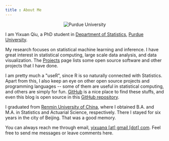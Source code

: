```yaml
---
title : About Me
---
```


<div align="center">
  <img src="https://i.imgur.com/A1OfGXN.jpg" alt="Purdue University" />
</div>

I am Yixuan Qiu, a PhD student in
[Department of Statistics](http://www.stat.purdue.edu/), [Purdue University](https://www.purdue.edu/).

My research focuses on statistical machine learning and inference. I have great interest
in statistical computing, large scale data analysis, and data visualization.
The [Projects](/projects/) page
lists some open source software and other projects that I have done.

I am pretty much a "useR", since R is so naturally connected with Statistics.
Apart from this, I also keep an eye on other open source projects and programming languages --
some of them are useful in statistical computing, and others are simply for fun.
[GitHub](https://github.com/) is a nice place to find these stuffs,
and even this blog is open source in this [GitHub repository](https://github.com/yixuan/hugo-blog-en).

I graduated from [Renmin University of China](http://www.ruc.edu.cn/en), where I obtained B.A. and M.A. in
Statistics and Actuarial Science, respectively. There I stayed for six years in the city
of Beijing. That was a good memory.

You can always reach me through email, [yixuanq [at] gmail [dot] com](#). Feel free to send
me messages or leave comments here.
